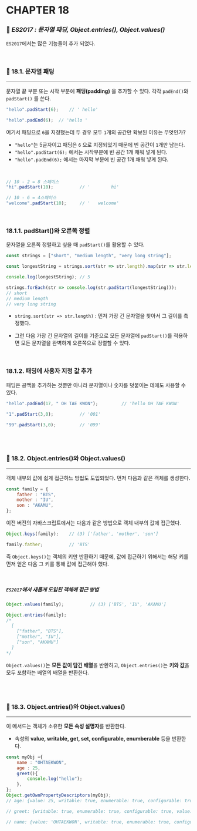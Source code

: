 #  CHAPTER 18

###  :pencil: ***ES2017 : 문자열 패딩, Object.entries(), Object.values()***

`ES2017`에서는 많은 기능들이 추가 되었다.

<br>

### :page_facing_up: 18.1. 문자열 패딩

---

문자열 끝 부분 또는 시작 부분에 **패딩(padding)** 을 추가할 수 있다. 각각 `padEnd()`와 `padStart()` 를 쓴다.

```javascript
"hello".padStart(6);	// ' hello'

"hello".padEnd(6);	// 'hello '
```

여기서 패딩으로 `6`을 지정했는데 두 경우 모두 `1`개의 공간만 확보된 이유는 무엇인가?

- `"hello"`는 5글자이고 패딩은 `6` 으로 지정되었기 때문에 빈 공간이 `1`개만 남는다.
- `"hello".padStart(6);` 에서는 시작부분에 빈 공간 1개 채워 넣게 된다.
- `"hello".padEnd(6);` 에서는 마지막 부분에 빈 공간 1개 채워 넣게 된다.

<br>

```javascript
// 10 - 2 = 8 스페이스
"hi".padStart(10);			// '        hi'

// 10 - 6 = 4스페이스
"welcome".padStart(10);		// '   welcome'
```

<br>

### 18.1.1. padStart()와 오른쪽 정렬

문자열을 오른쪽 정렬하고 싶을 때 `padStart()`를 활용할 수 있다.

```javascript
const strings = ["short", "medium length", "very long string"];

const longestString = strings.sort(str => str.length).map(str => str.length)[0];

console.log(longestString); // 5

strings.forEach(str => console.log(str.padStart(longestString)));
// short
// medium length
// very long string
```

- `string.sort(str => str.length)` : 먼저 가장 긴 문자열을 찾아서 그 길이를 측정했다.

- 그런 다음 가장 긴 문자열의 길이를 기준으로 모든 문자열에 `padStart()`를 적용하면 모든 문자열을 완벽하게 오른쪽으로 정렬할 수 있다.

<br>

### 18.1.2. 패딩에 사용자 지정 값 추가

패딩은 공백을 추가하는 것뿐만 아니라 문자열이나 숫자를 덧붙이는 데에도 사용할 수 있다.

```javascript
"hello".padEnd(17, " OH TAE KWON");			// 'hello OH TAE KWON'

"1".padStart(3,0);			// '001'

"99".padStart(3,0);			// '099'
```
<br>

<br>

### :page_facing_up: 18.2. Object.entries()와 Object.values()

---

객체 내부의 값에 쉽게 접근하느 방법도 도입되었다. 먼저 다음과 같은 객체를 생성한다.

```javascript
const family = {
    father : "BTS",
    mother : "IU",
    son : "AKAMU",
};
```

이전 버전의 자바스크립트에서는 다음과 같은 방법으로 객체 내부의 값에 접근했다.

```javascript
Object.keys(family);	// (3) ['father', 'mother', 'son']

family.father;			// 'BTS'
```

즉 `Object.keys()`는 객체의 키만 반환하기 때문에, 값에 접근하기 위해서는 해당 키를 먼저 얻은 다음 그 키를 통해 값에 접근해야 했다.

<br>

##### `ES2017`에서 새롭게 도입된 객체에 접근 방법

```javascript
Object.values(family);			// (3) ['BTS', 'IU', 'AKAMU']

Object.entries(family);
/* 
  [
	["father", "BTS"],
	["mother", "IU"],
	["son", "AKAMU"]
  ]
*/
```

`Object.values()`는 **모든 값이 담긴 배열**을 반환하고, `Object.entries()`는 **키와 값**을 모두 포함하는 배열의 배열을 반환한다.

<br>

<br>

### :page_facing_up: 18.3. Object.entries()와 Object.values()

---

이 메서드는 객체가 소유한 **모든 속성 설명자**를 반환한다. 

- 속성의 **value, writable, get, set, configurable, enumberable** 등을 반환한다.

```javascript
const myObj ={
    name : "OHTAEKWON",
    age : 25,
    greet(){
        console.log("hello");
    },
};
Object.getOwnPropertyDescriptors(myObj);
// age: {value: 25, writable: true, enumerable: true, configurable: true}

// greet: {writable: true, enumerable: true, configurable: true, value: ƒ}

// name: {value: 'OHTAEKWON', writable: true, enumerable: true, configurable: true}

```

<br>
<br>
